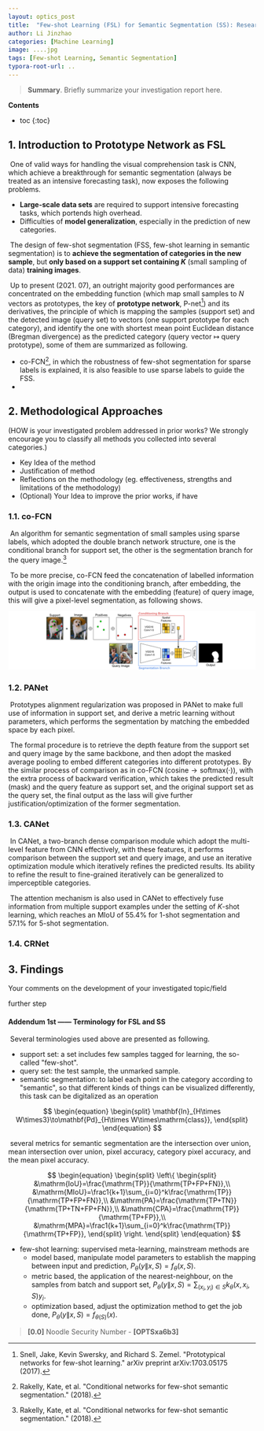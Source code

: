 ```yaml
---
layout: optics_post
title:  "Few-shot Learning (FSL) for Semantic Segmentation (SS): Research Investigation Report (for USTC-IMCL Hiring only)"
author: Li Jinzhao
categories: [Machine Learning]
image: ....jpg
tags: [Few-shot Learning, Semantic Segmentation]
typora-root-url: ..
---
```


> **Summary**. Briefly summarize your investigation report here.

**Contents**

* toc
{:toc}
## **1. Introduction to Prototype Network as FSL**

​	One of valid ways for handling the visual comprehension task is CNN, which achieve a breakthrough for semantic segmentation (always be treated as an intensive forecasting task), now exposes the following problems.

-    **Large-scale data sets** are required to support intensive forecasting tasks, which portends high overhead.
-    Difficulties of **model generalization**, especially in the prediction of new categories.

​	The design of few-shot segmentation (FSS, few-shot learning in semantic segmentation) is to **achieve the segmentation of categories in the new sample**, but **only based on a support set containing $K$** (small sampling of data) **training images**.

​	Up to present (2021. 07), an outright majority good performances are concentrated on the embedding function (which map small samples to $N$ vectors as prototypes, the key of **prototype network**, P-net[^1]) and its derivatives, the principle of which is mapping the samples (support set) and the detected image (query set) to vectors (one support prototype for each category), and identify the one with shortest mean point Euclidean distance (Bregman divergence) as the predicted category (query vector $\mapsto$ query prototype), some of them are summarized as following.

- co-FCN[^2], in which the robustness of few-shot segmentation for sparse labels is explained, it is also feasible to use sparse labels to guide the FSS.
- 

## **2. Methodological Approaches**

(HOW is your investigated problem addressed in prior works? We strongly encourage you to classify all methods you collected into several categories.)

-    Key Idea of the method
-    Justification of method
-    Reflections on the methodology (eg. effectiveness, strengths and limitations of the methodology)
-    (Optional) Your Idea to improve the prior works, if have

### **1.1. co-FCN**

​	An algorithm for semantic segmentation of small samples using sparse labels, which adopted the double branch network structure, one is the conditional branch for support set, the other is the segmentation branch for the query image.[^2]

​	To be more precise, co-FCN feed the concatenation of labelled information with the origin image into the conditioning branch, after embedding, the output is used to concatenate with the embedding (feature) of query image, this will give a pixel-level segmentation, as following shows.

![[OPTSxa6b3]_Co-FCN_Model](/assets/images/[OPTSxa6b3]_Co-FCN_Model.svg)

### **1.2. PANet**

​	Prototypes alignment regularization was proposed in PANet to make full use of information in support set, and derive a metric learning without parameters, which performs the segmentation by matching the embedded space by each pixel.

​	The formal procedure is to retrieve the depth feature from the support set and query image by the same backbone, and then adopt the masked average pooling to embed different categories into different prototypes. By the similar process of comparison as in co-FCN ($\mathrm{cosine}\to\mathrm{softmax}(\cdot)$), with the extra process of backward verification, which takes the predicted result (mask) and the query feature as support set, and the original support set as the query set, the final output as the lass will give further justification/optimization of the former segmentation.

### **1.3. CANet**

​	In CANet, a two-branch dense comparison module which adopt the multi-level feature from CNN effectively, with these features, it performs comparison between the support set and query image, and use an iterative optimization module which iteratively refines the predicted results. Its ability to refine the result to fine-grained iteratively can be generalized to imperceptible categories.

​	The attention mechanism is also used in CANet to effectively fuse information from multiple support examples under the setting of $K$-shot learning, which reaches an $\mathrm{MIoU}$ of $55.4\%$ for 1-shot segmentation and $57.1\%$ for 5-shot segmentation.

### **1.4. CRNet**





## **3. Findings**

Your comments on the development of your investigated topic/field

further step

#### **<span id="jump01">Addendum 1st </span>—— Terminology for FSL and SS**

​	Several terminologies used above are presented as following.

- support set: a set includes few samples tagged for learning, the so-called "few-shot".
- query set: the test sample, the unmarked sample.
- semantic segmentation: to label each point in the category according to "semantic", so that different kinds of things can be visualized differently, this task can be digitalized as an operation

$$
\begin{equation}
\begin{split}
\mathbf{In}_{H\times W\times3}\to\mathbf{Pd}_{H\times W\times\mathrm{class}},
\end{split}
\end{equation}
$$

​	several metrics for semantic segmentation are the intersection over union, mean intersection over union, pixel accuracy, category pixel accuracy, and the mean pixel accuracy.

$$
\begin{equation}
\begin{split}
\left\{
\begin{split}
&\mathrm{IoU}=\frac{\mathrm{TP}}{\mathrm{TP+FP+FN}},\\
&\mathrm{MIoU}=\frac1{k+1}\sum_{i=0}^k\frac{\mathrm{TP}}{\mathrm{TP+FP+FN}},\\
&\mathrm{PA}=\frac{\mathrm{TP+TN}}{\mathrm{TP+TN+FP+FN}},\\
&\mathrm{CPA}=\frac{\mathrm{TP}}{\mathrm{TP+FP}},\\
&\mathrm{MPA}=\frac1{k+1}\sum_{i=0}^k\frac{\mathrm{TP}}{\mathrm{TP+FP}},
\end{split}
\right.
\end{split}
\end{equation}
$$

- few-shot learning: supervised meta-learning, mainstream methods are
  - model based, manipulate model parameters to establish the mapping between input and prediction, $P_\theta(y\|x,S)=f_\theta(x,S)$.
  - metric based, the application of the nearest-neighbour, on the samples from batch and support set, $P_\theta(y\|x,S)=\sum_{(x_i,y_i)\in{S}}k_\theta(x,x_i,S)y_i$.
  - optimization based, adjust the optimization method to get the job done, $P_\theta(y\|x,S)=f_{\theta(S)}(x)$.

> <span id="jump0">**[0.0]**</span> Noodle Security Number - **[OPTSxa6b3]**

[^1]: Snell, Jake, Kevin Swersky, and Richard S. Zemel. "Prototypical networks for few-shot learning." arXiv preprint arXiv:1703.05175 (2017).
[^2]: Rakelly, Kate, et al. "Conditional networks for few-shot semantic segmentation." (2018).
[^3]: Wang, Kaixin, et al. "Panet: Few-shot image semantic segmentation with prototype alignment." *Proceedings of the IEEE/CVF International Conference on Computer Vision*. 2019.
[^4]: Zhang, Chi, et al. "Canet: Class-agnostic segmentation networks with iterative refinement and attentive few-shot learning." *Proceedings of the IEEE/CVF Conference on Computer Vision and Pattern Recognition*. 2019.

[^5]: Liu, Weide, et al. "Crnet: Cross-reference networks for few-shot segmentation." *Proceedings of the IEEE/CVF Conference on Computer Vision and Pattern Recognition*. 2020.
[^6]: Boudiaf, Malik, et al. "Few-Shot Segmentation Without Meta-Learning: A Good Transductive Inference Is All You Need?." *Proceedings of the IEEE/CVF Conference on Computer Vision and Pattern Recognition*. 2021.

